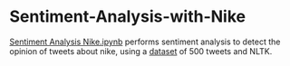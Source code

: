 # Sentiment-Analysis-with-Nike

[Sentiment Analysis Nike.ipynb](https://github.com/skarussel/Sentiment-Analysis-with-Nike/blob/master/Sentiment%20Analysis%20Nike.ipynb) performs sentiment analysis to detect the opinion of tweets about nike, using a [dataset](https://github.com/skarussel/Sentiment-Analysis-with-Nike/blob/master/dataset_sentiment_analysis.csv) of 500 tweets and NLTK.

